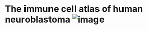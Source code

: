 # The immune cell atlas of human neuroblastoma ![image](https://user-images.githubusercontent.com/1990871/147838202-b924d67b-307c-4131-b3f0-6b720a6542ad.png)

